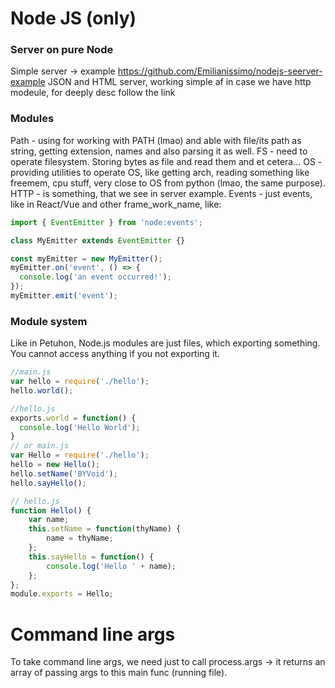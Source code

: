 # Node JS (only)

### Server on pure Node
Simple server -> example https://github.com/Emilianissimo/nodejs-seerver-example
JSON and HTML server, working simple af in case we have http modeule, for deeply desc follow the link

### Modules
Path - using for working with PATH (lmao) and able with file/its path as string, getting extension, names and also parsing it as well.
FS - need to operate filesystem. Storing bytes as file and read them and et cetera...
OS - providing utilities to operate OS, like getting arch, reading something like freemem, cpu stuff, very close to OS from python (lmao, the same purpose).
HTTP - is something, that we see in server example.
Events - just events, like in React/Vue and other frame_work_name, like:
```js
import { EventEmitter } from 'node:events';

class MyEmitter extends EventEmitter {}

const myEmitter = new MyEmitter();
myEmitter.on('event', () => {
  console.log('an event occurred!');
});
myEmitter.emit('event');
```

### Module system
Like in Petuhon, Node.js modules are just files, which exporting something. You cannot access anything if you not exporting it.
```js
//main.js
var hello = require('./hello');
hello.world();

//hello.js 
exports.world = function() {
  console.log('Hello World');
}
// or main.js
var Hello = require('./hello'); 
hello = new Hello(); 
hello.setName('BYVoid'); 
hello.sayHello(); 

// hello.js
function Hello() { 
	var name; 
	this.setName = function(thyName) { 
		name = thyName; 
	}; 
	this.sayHello = function() { 
		console.log('Hello ' + name); 
	}; 
}; 
module.exports = Hello;
```
# Command line args
To take command line args, we need just to call process.args -> it returns an array of passing args to this main func (running file).
